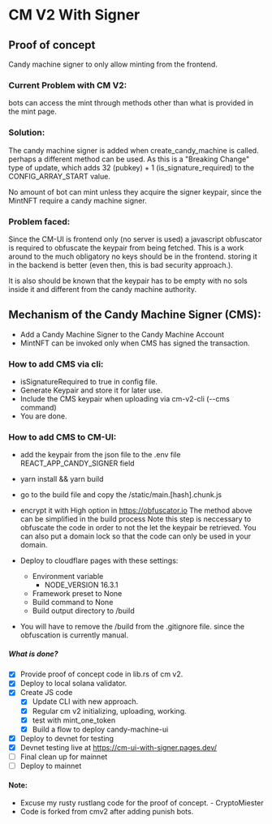 # CM V2 With Signer

## Proof of concept
Candy machine signer to only allow minting from the frontend. 

### Current Problem with CM V2:
bots can access the mint through methods other than what is provided in the mint page. 

### Solution:
The candy machine signer is added when create_candy_machine is called. perhaps a different method can be used. As this is a "Breaking Change" type of update, which adds 32 (pubkey) + 1 (is_signature_required) to the CONFIG_ARRAY_START value.

No amount of bot can mint unless they acquire the signer keypair, since the MintNFT require a candy machine signer. 

### Problem faced: 
Since the CM-UI is frontend only (no server is used) a javascript obfuscator is required to obfuscate the keypair from being fetched. This is a work around to the much obligatory no keys should be in the frontend. storing it in the backend is better (even then, this is bad security approach.).

It is also should be known that the keypair has to be empty with no sols inside it and different from the candy machine authority.

## Mechanism of the Candy Machine Signer (CMS):
 * Add a Candy Machine Signer to the Candy Machine Account
 * MintNFT can be invoked only when CMS has signed the transaction.

### How to add CMS via cli:
 * isSignatureRequired to true in config file.
 * Generate Keypair and store it for later use.
 * Include the CMS keypair when uploading via cm-v2-cli (--cms command)
 * You are done.

### How to add CMS to CM-UI:
 * add the keypair from the json file to the .env file REACT_APP_CANDY_SIGNER field
 * yarn install && yarn build 
 * go to the build file and copy the /static/main.[hash].chunk.js
 * encrypt it with High option in https://obfuscator.io
The method above can be simplified in the build process
Note this step is neccessary to obfuscate the code in order to not the let the keypair be retrieved. You can also put a domain lock so that the code can only be used in your domain.

 * Deploy to cloudflare pages with these settings: 
    * Environment variable
      * NODE_VERSION 16.3.1
    * Framework preset to None
    * Build command to None
    * Build output directory to /build
 * You will have to remove the /build from the .gitignore file. since the obfuscation is currently manual.


##### What is done?
- [x] Provide proof of concept code in lib.rs of cm v2.
- [x] Deploy to local solana validator.
- [x] Create JS code 
  - [x] Update CLI with new approach.
  - [x] Regular cm v2 initializing, uploading, working. 
  - [x] test with mint_one_token
  - [x] Build a flow to deploy candy-machine-ui
- [x] Deploy to devnet for testing
- [x] Devnet testing live at https://cm-ui-with-signer.pages.dev/
- [ ] Final clean up for mainnet
- [ ] Deploy to mainnet

#### Note:
* Excuse my rusty rustlang code for the proof of concept. - CryptoMiester
* Code is forked from cmv2 after adding punish bots.